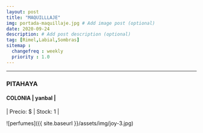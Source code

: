 ```yaml
---
layout: post
title: "MAQUILLLAJE"
img: portada-maquillaje.jpg # Add image post (optional)
date: 2020-09-24
description: # Add post description (optional)
tag: [Rimel,Labial,Sombras]
sitemap :
  changefreq : weekly
  priority : 1.0
---
```

* * *

### PITAHAYA
#### COLONIA  | yanbal  |
| Precio: $   | Stock: 1  |

![perfumes]({{ site.baseurl }}/assets/img/joy-3.jpg)
